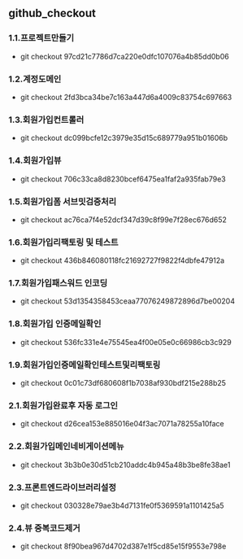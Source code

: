 ## github_checkout

### 1.1.프로젝트만들기
* git checkout 97cd21c7786d7ca220e0dfc107076a4b85dd0b06

### 1.2.계정도메인
* git checkout 2fd3bca34be7c163a447d6a4009c83754c697663

### 1.3.회원가입컨트롤러
* git checkout dc099bcfe12c3979e35d15c689779a951b01606b

### 1.4.회원가입뷰
* git checkout 706c33ca8d8230bcef6475ea1faf2a935fab79e3

### 1.5.회원가입폼 서브밋검증처리
* git checkout ac76ca7f4e52dcf347d39c8f99e7f28ec676d652

### 1.6.회원가입리팩토링 및 테스트
* git checkout 436b846080118fc21692727f9822f4dbfe47912a

### 1.7.회원가입패스워드 인코딩
* git checkout 53d1354358453ceaa77076249872896d7be00204

### 1.8.회원가입 인증메일확인
* git checkout 536fc331e4e75545ea4f00e05e0c66986cb3c929

### 1.9.회원가입인증메일확인테스트및리팩토링
* git checkout 0c01c73df680608f1b7038af930bdf215e288b25

### 2.1.회원가입완료후 자동 로그인
* git checkout d26cea153e885016e04f3ac7071a78255a10face

### 2.2.회원가입메인네비게이션메뉴
* git checkout 3b3b0e30d51cb210addc4b945a48b3be8fe38ae1

### 2.3.프론트엔드라이브러리설정
* git checkout 030328e79ae3b4d7131fe0f5369591a1101425a5

### 2.4.뷰 중복코드제거
* git checkout 8f90bea967d4702d387e1f5cd85e15f9553e798e